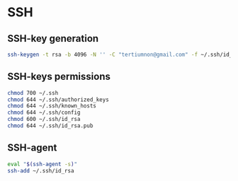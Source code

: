 # SSH

## SSH-key generation

```Bash
ssh-keygen -t rsa -b 4096 -N '' -C "tertiumnon@gmail.com" -f ~/.ssh/id_rsa
```

## SSH-keys permissions

```Bash
chmod 700 ~/.ssh
chmod 644 ~/.ssh/authorized_keys
chmod 644 ~/.ssh/known_hosts
chmod 644 ~/.ssh/config
chmod 600 ~/.ssh/id_rsa
chmod 644 ~/.ssh/id_rsa.pub
```

## SSH-agent

```Bash
eval "$(ssh-agent -s)"
ssh-add ~/.ssh/id_rsa
```

